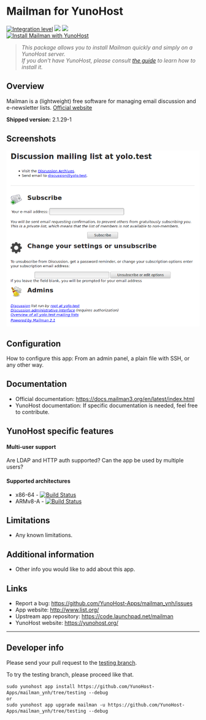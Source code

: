 # Mailman for YunoHost

[![Integration level](https://dash.yunohost.org/integration/mailman.svg)](https://dash.yunohost.org/appci/app/mailman) ![](https://ci-apps.yunohost.org/ci/badges/mailman.status.svg) ![](https://ci-apps.yunohost.org/ci/badges/mailman.maintain.svg)  
[![Install Mailman with YunoHost](https://install-app.yunohost.org/install-with-yunohost.svg)](https://install-app.yunohost.org/?app=mailman)

> *This package allows you to install Mailman quickly and simply on a YunoHost server.  
If you don't have YunoHost, please consult [the guide](https://yunohost.org/#/install) to learn how to install it.*

## Overview
Mailman is a (lightweight) free software for managing email discussion and e-newsletter lists. [Official website](http://www.list.org/)

**Shipped version:** 2.1.29-1

## Screenshots

![](./doc/screenshot.png)

## Configuration

How to configure this app: From an admin panel, a plain file with SSH, or any other way.

## Documentation

 * Official documentation: https://docs.mailman3.org/en/latest/index.html
 * YunoHost documentation: If specific documentation is needed, feel free to contribute.

## YunoHost specific features

#### Multi-user support

Are LDAP and HTTP auth supported?
Can the app be used by multiple users?

#### Supported architectures

* x86-64 - [![Build Status](https://ci-apps.yunohost.org/ci/logs/mailman.svg)](https://ci-apps.yunohost.org/ci/apps/mailman/)
* ARMv8-A - [![Build Status](https://ci-apps-arm.yunohost.org/ci/logs/mailman.svg)](https://ci-apps-arm.yunohost.org/ci/apps/mailman/)

## Limitations

* Any known limitations.

## Additional information

* Other info you would like to add about this app.

## Links

 * Report a bug: https://github.com/YunoHost-Apps/mailman_ynh/issues
 * App website: http://www.list.org/
 * Upstream app repository: https://code.launchpad.net/mailman
 * YunoHost website: https://yunohost.org/

---

## Developer info

Please send your pull request to the [testing branch](https://github.com/YunoHost-Apps/mailman_ynh/tree/testing).

To try the testing branch, please proceed like that.
```
sudo yunohost app install https://github.com/YunoHost-Apps/mailman_ynh/tree/testing --debug
or
sudo yunohost app upgrade mailman -u https://github.com/YunoHost-Apps/mailman_ynh/tree/testing --debug
```
